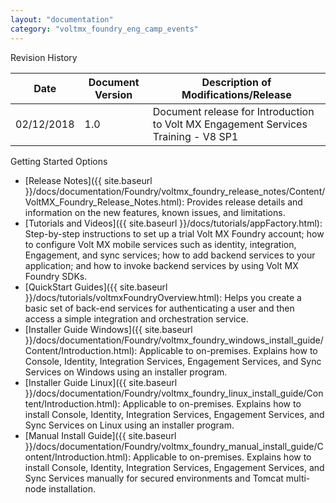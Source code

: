 ```yaml
---
layout: "documentation"
category: "voltmx_foundry_eng_camp_events"
---
```

                             

Revision History

  
| **Date** | **Document Version** | **Description of Modifications/Release** |
| --- | --- | --- |
| 02/12/2018 | 1.0 | Document release for Introduction to Volt MX Engagement Services Training - V8 SP1 |

Getting Started Options

*   [Release Notes]({{ site.baseurl }}/docs/documentation/Foundry/voltmx_foundry_release_notes/Content/VoltMX_Foundry_Release_Notes.html): Provides release details and information on the new features, known issues, and limitations.
*   [Tutorials and Videos]({{ site.baseurl }}/docs/tutorials/appFactory.html): Step-by-step instructions to set up a trial Volt MX Foundry account; how to configure Volt MX mobile services such as identity, integration, Engagement, and sync services; how to add backend services to your application; and how to invoke backend services by using Volt MX Foundry SDKs.
*   [QuickStart Guides]({{ site.baseurl }}/docs/tutorials/voltmxFoundryOverview.html): Helps you create a basic set of back-end services for authenticating a user and then access a simple integration and orchestration service.
*   [Installer Guide Windows]({{ site.baseurl }}/docs/documentation/Foundry/voltmx_foundry_windows_install_guide/Content/Introduction.html): Applicable to on-premises. Explains how to Console, Identity, Integration Services, Engagement Services, and Sync Services on Windows using an installer program.
*   [Installer Guide Linux]({{ site.baseurl }}/docs/documentation/Foundry/voltmx_foundry_linux_install_guide/Content/Introduction.html): Applicable to on-premises. Explains how to install Console, Identity, Integration Services, Engagement Services, and Sync Services on Linux using an installer program.
*   [Manual Install Guide]({{ site.baseurl }}/docs/documentation/Foundry/voltmx_foundry_manual_install_guide/Content/Introduction.html): Applicable to on-premises. Explains how to install Console, Identity, Integration Services, Engagement Services, and Sync Services manually for secured environments and Tomcat multi-node installation.
